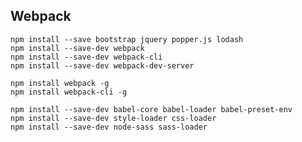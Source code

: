 ## Webpack ##

    npm install --save bootstrap jquery popper.js lodash 
    npm install --save-dev webpack
    npm install --save-dev webpack-cli
    npm install --save-dev webpack-dev-server
    
    npm install webpack -g
    npm install webpack-cli -g
    
    npm install --save-dev babel-core babel-loader babel-preset-env
    npm install --save-dev style-loader css-loader
    npm install --save-dev node-sass sass-loader